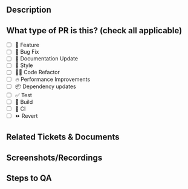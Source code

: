 <!--
  For Work In Progress Pull Requests, please use the Draft PR feature,
  see https://github.blog/2019-02-14-introducing-draft-pull-requests/ for further details.
  
  For a timely review/response, please avoid force-pushing additional
  commits if your PR already received reviews or comments.
  
  Before submitting a Pull Request, please ensure you've done the following:
  - 📖 Read the Contributing Guide: https://github.com/stevenweathers/thunderdome-planning-poker/blob/main/docs/CONTRIBUTING.md.
  - 📖 Read the Code of Conduct: https://github.com/stevenweathers/thunderdome-planning-poker/blob/main/docs/CODE_OF_CONDUCT.md.
  - 👷‍♀️ Create small PRs. In most cases, this will be possible.
  - ✅ Provide or update applicable tests for your changes.
  - 📝 Use descriptive commit messages.
  - 📗 Update any related documentation and include any relevant screenshots.
-->

## Description

<!-- 
Please do not leave this blank 
This PR [adds/removes/fixes/replaces] the [feature/bug/etc]. 
-->

## What type of PR is this? (check all applicable)

- [ ] 🍕 Feature
- [ ] 🐛 Bug Fix
- [ ] 📝 Documentation Update
- [ ] 🎨 Style
- [ ] 🧑‍💻 Code Refactor
- [ ] 🔥 Performance Improvements
- [ ] 📦 Dependency updates
- [ ] ✅ Test
- [ ] 🤖 Build
- [ ] 🔁 CI
- [ ] ⏩ Revert

## Related Tickets & Documents

<!-- 
Please use this format link issue numbers: Fixes #123
https://docs.github.com/en/free-pro-team@latest/github/managing-your-work-on-github/linking-a-pull-request-to-an-issue#linking-a-pull-request-to-an-issue-using-a-keyword 
-->

## Screenshots/Recordings

<!-- Visual changes require screenshots -->

## Steps to QA

<!-- 
Please provide some steps for the reviewer to test your change. If you have written tests, you can mention that here instead.

1. Click a link
2. Do this thing
3. Validate you see the thing working
-->

<!-- note: PRs with deleted sections will be marked invalid -->